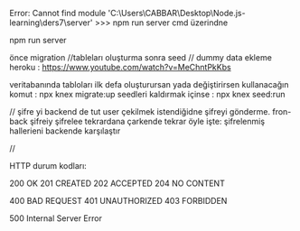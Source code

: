 Error: Cannot find module 'C:\Users\CABBAR\Desktop\Node.js-learning\ders7\server' >>> npm run server cmd üzerindne


npm run server



önce migration //tableları oluşturma
sonra seed // dummy data ekleme
heroku : https://www.youtube.com/watch?v=MeChntPkKbs


veritabanında tabloları ilk defa oluşturursan yada  değiştirirsen kullanacağın komut : npx knex migrate:up
seedleri kaldırmak içinse : npx knex seed:run

// şifre yi backend de tut user çekilmek istendiğidne şifreyi gönderme. fron-back şifreiy şifrelee tekrardana çarkende tekrar öyle 
işte: şifrelenmiş hallerieni backende karşılaştır

// 

HTTP durum kodları: 

200 OK 
201 CREATED
202 ACCEPTED
204 NO CONTENT

400 BAD REQUEST
401 UNAUTHORIZED
403 FORBIDDEN

500 Internal Server Error